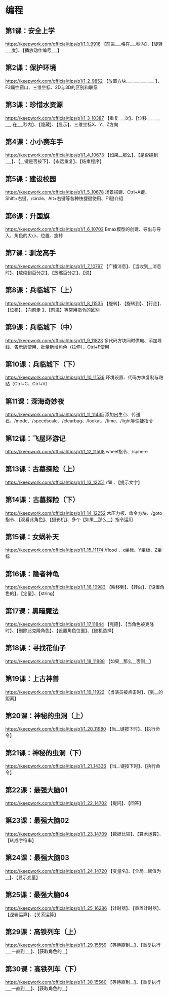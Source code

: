 # 编程


## 第1课：安全上学
https://keepwork.com/official/tips/p1/1_1_9918
【前进___格在___秒内】、【旋转___度】、【播放动作编号___】

## 第2课：保护环境
https://keepwork.com/official/tips/p1/1_2_9852
【放置方块___ ___ ___ ___ 】、F3属性窗口、三维坐标、2D与3D的区别和联系

## 第3课：珍惜水资源
https://keepwork.com/official/tips/p1/1_3_10387
【重复___次】、【位移___ ___ ___ 在___秒内】、【隐藏】、【显示】、三维坐标X、Y、Z方向

## 第4课：小小赛车手
https://keepwork.com/official/tips/p1/1_4_10673
【如果__那么】、【是否碰到___】、【__键是否按下】、【永远重复】、【结束程序】

## 第5课：建设校园
https://keepwork.com/official/tips/p1/1_5_10678
场景搭建、Ctrl+A键、Shift+右键、/circle、Alt+右键等各种快捷键使用、F1键介绍

## 第6课：升国旗
https://keepwork.com/official/tips/p1/1_6_10702
Bmax模型的创建、导出与导入，角色的大小、位置、旋转

## 第7课：驯龙高手
https://keepwork.com/official/tips/p1/1_7_10797
【广播消息】、【当收到__消息时】、【放缩到百分之】、【放缩百分之】、【说】 

## 第8课：兵临城下（上）
https://keepwork.com/official/tips/p1/1_8_11535
【旋转】、【旋转到】、【行走】、【位移】、【向前走 】、【前进】等常用指令的区别

## 第9课：兵临城下（中）
https://keepwork.com/official/tips/p1/1_9_11823
多代码方块同时供电、添加导线、告示牌使用、批量新增角色（拉伸）、Ctrl+F使用

## 第10课：兵临城下（下）
https://keepwork.com/official/tips/p1/1_10_11536
环境设置、代码方块复制与粘贴（Ctrl+C、Ctrl+V）

## 第11课：深海奇妙夜
https://keepwork.com/official/tips/p1/1_11_11435
添加出生点、传送石、/mode、/speedscale、/clearbag、/lookat、/time、/light等快捷指令  

## 第12课：飞屋环游记
https://keepwork.com/official/tips/p1/1_12_11508
wheel指令、/sphere

## 第13课：古墓探险（上）
https://keepwork.com/official/tips/p1/1_13_12251
/fill 、【提示文字】

## 第14课：古墓探险（下）
https://keepwork.com/official/tips/p1/1_14_12252
木压力板、命令方块、/goto指令、【观看此角色】、【摄影机】、多个【如果__那么__】指令运用

## 第15课：女娲补天
https://keepwork.com/official/tips/p1/1_15_11174
/flood 、x坐标、Y坐标、Z坐标

## 第16课：隐者神龟
https://keepwork.com/official/tips/p1/1_16_10983
【瞬移到】、【转向】、【设置角色的】、【定量】、【string】

## 第17课：黑暗魔法
https://keepwork.com/official/tips/p1/1_17_11844
【克隆】、【当角色被克隆时】、【删除此克隆角色】、【设置角色位置】、【随机选择】

## 第18课：寻找花仙子
https://keepwork.com/official/tips/p1/1_18_11888
【如果__那么__否则__】

## 第19课：上古神兽
https://keepwork.com/official/tips/p1/1_19_11922
【当演员被点击时】、【到__的距离】

## 第20课：神秘的虫洞（上）
https://keepwork.com/official/tips/p1/1_20_11980
【当__键按下时】、【执行命令】

## 第21课：神秘的虫洞（下）
https://keepwork.com/official/tips/p1/1_21_14336
【当__键按下时】、【执行命令】

## 第22课：最强大脑01
https://keepwork.com/official/tips/p1/1_22_14702
【提问】、【回答】

## 第23课：最强大脑02
https://keepwork.com/official/tips/p1/1_23_14709
【数据比较】、【算术运算】、【转成字符串】

## 第24课：最强大脑03
https://keepwork.com/official/tips/p1/1_24_14720
【变量名】、【全局__赋值为__】、【显示变量】

## 第25课：最强大脑04
https://keepwork.com/official/tips/p1/1_25_16286
【计时器】、【重置计时器】、【逻辑运算】、【关系运算】


## 第29课：高铁列车（上）
https://keepwork.com/official/tips/p1/1_29_15559
【等待直到__】、【重复执行___一直到___】、【获取角色的__】

## 第30课：高铁列车（下）
https://keepwork.com/official/tips/p1/1_30_15560
【等待直到__】、【重复执行___一直到___】、【获取角色的__】